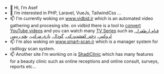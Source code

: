 - 👋 Hi, I’m Asef
- 👀 I’m interested in PHP, Laravel, VueJs, TailwindCss ...
- 📫 I'm currently woking on www.vidbid.ir which is an automated video gathering and procesing site.
on vidbid there is a tool to [convert YouTube videos](https://www.vidbid.ir/youtube) 
and you can watch many [TV Series](https://www.vidbid.ir/series/%D8%AA%D9%85%D8%A7%D8%B4%D8%A7%DB%8C-%D8%AC%D8%B0%D8%A7%D8%A8-%D8%AA%D8%B1%DB%8C%D9%86-%D8%B3%D8%B1%DB%8C%D8%A7%D9%84-%D9%87%D8%A7)
such as [قیام ارطغرل](https://www.vidbid.ir/series/%D9%82%DB%8C%D8%A7%D9%85-%D8%A7%D8%B1%D8%B7%D8%BA%D8%B1%D9%84), 
[لروکس](https://www.vidbid.ir/series/%D8%B3%D8%B1%DB%8C%D8%A7%D9%84-%D9%84%D8%B1%D9%88%DA%A9%D8%B3-%D9%87%D9%85%D9%87-%D8%AC%D8%A7-%D8%AA%D9%88),
[دختر کفشدوزکی](https://www.vidbid.ir/series/%D8%AF%D8%AE%D8%AA%D8%B1-%DA%A9%D9%81%D8%B4%D8%AF%D9%88%D8%B2%DA%A9%DB%8C),
[گودال](https://www.vidbid.ir/series/%D8%B3%D8%B1%DB%8C%D8%A7%D9%84-%DA%AF%D9%88%D8%AF%D8%A7%D9%84),
[بازی مرکب](https://www.vidbid.ir/series/Squid-Game-%D8%A8%D8%A7%D8%B2%DB%8C-%D9%85%D8%B1%DA%A9%D8%A8),
[بچه رییس](https://www.vidbid.ir/series/%D8%A8%DA%86%D9%87-%D8%B1%DB%8C%DB%8C%D8%B3-boss-baby)
- 📫 I'm also woking on www.smart-scan.ir which is a manager system for radilogy scan system.
- 📫 Another site I'm working on is [ShadiClinic](https://support.shadiclinic.com) which has many features for a beauty clinic such as online receptions and online consult, surveys, reports etc...

<!---
asefsoft/asefsoft is a ✨ special ✨ repository because its `README.md` (this file) appears on your GitHub profile.
You can click the Preview link to take a look at your changes.
--->
